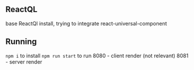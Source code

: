 ## ReactQL
base ReactQl install, trying to integrate react-universal-component 


## Running
`npm i` to install
`npm run start` to run
8080 - client render (not relevant)
8081 - server render
